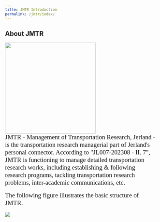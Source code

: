 ```yaml
---
title: JMTR Introduction
permalink: /jmtr/index/
---
```



<style>
.intro{
font-family:times;
font-size:21px;
}
</style>

## About JMTR
<div class="container">
    <div class="row">
        <div class="col-md-3">
          <img src="{{ "/assets/img/JMTR_icon.png" | relative_url }}" class="center" width='300' height='300'>
        </div>
        <div class="col-md-6">
            <div class="intro">
            JMTR - Management of Transportation Research, Jerland - is the transportation research managerial part of Jerland's personal connector. According to "JL007-202308 - II. 7", JMTR is functioning to manage detailed transportation research works, including establishing & following research programs, tackling transportation research problems, inter-academic communications, etc. 
            </div>
        </div>
    </div>
</div>
<br>
<div class="intro">
The following figure illustrates the basic structure of JMTR.
</div>
<br>
<img src="/Jerland/jmtr/JMTR.jpg">
